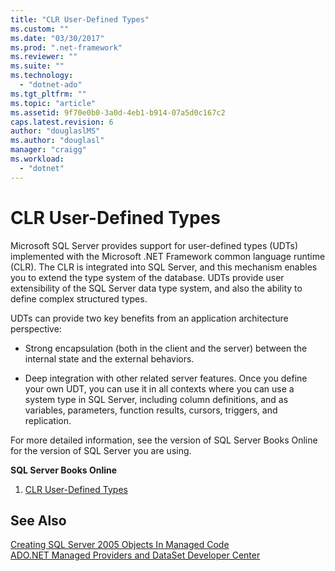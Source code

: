 ```yaml
---
title: "CLR User-Defined Types"
ms.custom: ""
ms.date: "03/30/2017"
ms.prod: ".net-framework"
ms.reviewer: ""
ms.suite: ""
ms.technology: 
  - "dotnet-ado"
ms.tgt_pltfrm: ""
ms.topic: "article"
ms.assetid: 9f70e0b0-3a0d-4eb1-b914-07a5d0c167c2
caps.latest.revision: 6
author: "douglaslMS"
ms.author: "douglasl"
manager: "craigg"
ms.workload: 
  - "dotnet"
---
```

# CLR User-Defined Types
Microsoft SQL Server provides support for user-defined types (UDTs) implemented with the Microsoft .NET Framework common language runtime (CLR). The CLR is integrated into SQL Server, and this mechanism enables you to extend the type system of the database. UDTs provide user extensibility of the SQL Server data type system, and also the ability to define complex structured types.  
  
 UDTs can provide two key benefits from an application architecture perspective:  
  
-   Strong encapsulation (both in the client and the server) between the internal state and the external behaviors.  
  
-   Deep integration with other related server features. Once you define your own UDT, you can use it in all contexts where you can use a system type in SQL Server, including column definitions, and as variables, parameters, function results, cursors, triggers, and replication.  
  
 For more detailed information, see the version of SQL Server Books Online for the version of SQL Server you are using.  
  
 **SQL Server Books Online**  
  
1.  [CLR User-Defined Types](http://go.microsoft.com/fwlink/?LinkId=98366)  
  
## See Also  
 [Creating SQL Server 2005 Objects In Managed Code](http://msdn.microsoft.com/library/5358a825-e19b-49aa-8214-674ce5fed1da)  
 [ADO.NET Managed Providers and DataSet Developer Center](http://go.microsoft.com/fwlink/?LinkId=217917)
